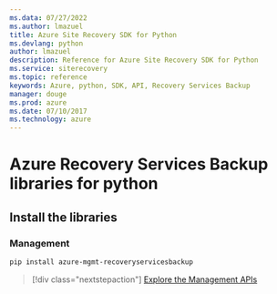 ```yaml
---
ms.data: 07/27/2022
ms.author: lmazuel
title: Azure Site Recovery SDK for Python
ms.devlang: python
author: lmazuel
description: Reference for Azure Site Recovery SDK for Python
ms.service: siterecovery
ms.topic: reference
keywords: Azure, python, SDK, API, Recovery Services Backup
manager: douge
ms.prod: azure
ms.date: 07/10/2017
ms.technology: azure
---
```

# Azure Recovery Services Backup libraries for python

## Install the libraries


### Management

```bash
pip install azure-mgmt-recoveryservicesbackup
```
> [!div class="nextstepaction"]
> [Explore the Management APIs](/python/api/overview/azure/recoveryservicesbackup/management)